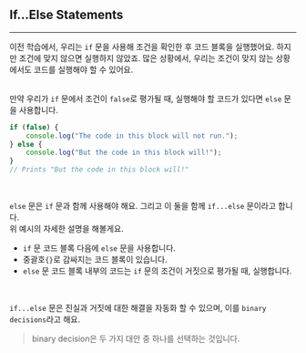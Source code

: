 ## If...Else Statements
---
이전 학습에서, 우리는 `if` 문을 사용해 조건을 확인한 후 코드 블록을 실행했어요. 하지만 조건에 맞지 않으면 실행하지 않았죠. 많은 상황에서, 우리는 조건이 맞지 않는 상황에서도 코드를 실행해야 할 수 있어요.
<br>
<br>

만약 우리가 `if` 문에서 조건이 `false`로 평가될 때, 실행해야 할 코드가 있다면 `else` 문을 사용합니다.
```javascript
if (false) {
    console.log("The code in this block will not run.");
} else {
    console.log("But the code in this block will!");
}
// Prints "But the code in this block will!"
```
<br>

`else` 문은 `if` 문과 함께 사용해야 해요. 그리고 이 둘을 함께 `if...else` 문이라고 합니다.
<br>
위 예시의 자세한 설명을 해볼게요.
- `if` 문 코드 블록 다음에 `else` 문을 사용합니다.
- 중괄호`{}`로 감싸지는 코드 블록이 있습니다.
- `else` 문 코드 블록 내부의 코드는 `if` 문의 조건이 거짓으로 평가될 때, 실행합니다.

<br>

`if...else` 문은 진실과 거짓에 대한 해결을 자동화 할 수 있으며, 이를 `binary decisions`라고 해요.
> binary decision은 두 가지 대안 중 하나를 선택하는 것입니다.
